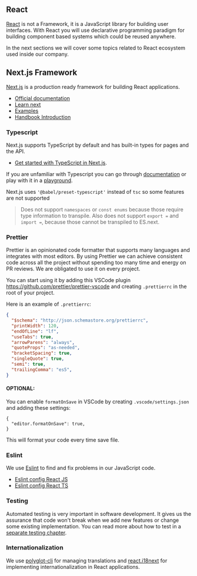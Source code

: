 ## React

[React](https://reactjs.org/) is not a Framework, it is a JavaScript library for building user interfaces.
With React you will use declarative programming paradigm for building component based systems which could be reused anywhere.

In the next sections we will cover some topics related to React ecosystem used inside our company.

## Next.js Framework

[Next.js](https://nextjs.org/) is a production ready framework for building React applications.

- [Official documentation](https://nextjs.org/docs/getting-started)
- [Learn next](https://nextjs.org/learn/basics/create-nextjs-app)
- [Examples](https://github.com/vercel/next.js/tree/canary/examples)
- [Handbook Introduction](/books/frontend/react/next/introduction)

### Typescript

Next.js supports TypeScript by default and has built-in types for pages and the API.
- [Get started with TypeScript in Next.js](https://nextjs.org/docs/basic-features/typescript).


If you are unfamiliar with Typescript you can go through [documentation](https://www.typescriptlang.org/docs/home.html) or play with it in a [playground](https://www.typescriptlang.org/play/index.html).

Next.js uses `'@babel/preset-typescript'` instead of `tsc` so some features are not supported

> Does not support `namespaces` or `const enums` because those require type information to transpile. Also does not support `export =` and `import =`, because those cannot be transpiled to ES.next.

### Prettier

Prettier is an opinionated code formatter that supports many languages
and integrates with most editors. By using Prettier we can achieve consistent code across all the project without spending too many time and energy on PR reviews.
We are obligated to use it on every project.

You can start using it by adding this VSCode plugin https://github.com/prettier/prettier-vscode and creating `.prettierrc` in the root of your project.

Here is an example of `.prettierrc`:

```json
{
  "$schema": "http://json.schemastore.org/prettierrc",
  "printWidth": 120,
  "endOfLine": "lf",
  "useTabs": true,
  "arrowParens": "always",
  "quoteProps": "as-needed",
  "bracketSpacing": true,
  "singleQuote": true,
  "semi": true,
  "trailingComma": "es5",
}
```
#### OPTIONAL:
You can enable `formatOnSave` in VSCode by creating `.vscode/settings.json` and adding these settings:
```
{
  "editor.formatOnSave": true,
}
```
This will format your code every time save file.

### Eslint

We use [Eslint](https://eslint.org/) to find and fix problems in our JavaScript code.

- [Eslint config React JS](https://www.npmjs.com/package/@infinumjs/eslint-config-react-js)
- [Eslint config React TS](https://www.npmjs.com/package/@infinumjs/eslint-config-react-ts)

### Testing

Automated testing is very important in software development. It gives us the assurance that code won't break when we add new features or change some existing implementation. You can read more about how to test in a [separate testing chapter](https://infinum.com/handbook/books/frontend/react/testing-best-practices).

### Internationalization

We use [polyglot-cli](https://www.npmjs.com/package/polyglot-cli) for managing translations and [react.i18next](https://react.i18next.com/) for implementing internationalization in React applications.
